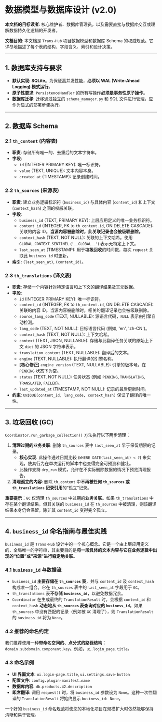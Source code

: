 # **数据模型与数据库设计 (v2.0)**

**本文档的目标读者**: 核心维护者、数据库管理员，以及需要直接与数据库交互或理解数据持久化逻辑的开发者。

**文档目的**: 本文档是 `Trans-Hub` 项目数据模型和数据库 Schema 的权威规范。它详尽地描述了每个表的结构、字段含义、索引和设计决策。

---

## **1. 数据库支持与要求**

- **默认实现**: **SQLite**。为保证高并发性能，**必须以 WAL (Write-Ahead Logging) 模式运行**。
- **原子性要求**: `PersistenceHandler` 的所有写操作**必须是事务性原子操作**。
- **数据库迁移**: 迁移通过独立的 `schema_manager.py` 和 SQL 文件进行管理，应作为显式的部署步骤执行。

---

## **2. 数据库 Schema**

### **2.1 `th_content` (内容表)**

- **职责**: 存储所有唯一的、去重后的文本字符串。
- **字段**:
  - `id` (INTEGER PRIMARY KEY): 唯一标识符。
  - `value` (TEXT, UNIQUE): 文本内容本身。
  - `created_at` (TIMESTAMP): 记录创建时间。

### **2.2 `th_sources` (来源表)**

- **职责**: 建立业务逻辑标识符 (`business_id`) 与具体内容 (`content_id`) 和上下文 (`context_hash`) 之间的权威关联。
- **字段**:
  - `business_id` (TEXT, PRIMARY KEY): 上层应用定义的唯一业务标识符。
  - `content_id` (INTEGER, FK to `th_content.id`, ON DELETE CASCADE): 关联的内容 ID。**当源内容被删除时，此关联记录也会被级联删除。**
  - `context_hash` (TEXT, NOT NULL): 关联的上下文哈希。使用 `GLOBAL_CONTEXT_SENTINEL` (`'__GLOBAL__'`) 表示无特定上下文。
  - `last_seen_at` (TIMESTAMP): 用于**垃圾回收**的时间戳，每次 `request` 关联此 `business_id` 时更新。
- **索引**: `(last_seen_at)`, `(content_id)`。

### **2.3 `th_translations` (译文表)**

- **职责**: 存储一个内容针对特定语言和上下文的翻译结果及其元数据。
- **字段**:
  - `id` (INTEGER PRIMARY KEY): 唯一标识符。
  - `content_id` (INTEGER, FK to `th_content.id`, ON DELETE CASCADE): 关联的内容 ID。当源内容被删除时，相关的翻译记录也会被级联删除。
  - `source_lang_code` (TEXT, NULLABLE): 源语言代码，`NULL` 表示由引擎自动检测。
  - `lang_code` (TEXT, NOT NULL): 目标语言代码 (例如, 'en', 'zh-CN')。
  - `context_hash` (TEXT, NOT NULL): 上下文哈希。
  - `context` (TEXT, JSON, NULLABLE): 存储与此翻译任务关联的原始上下文 `dict` 的 JSON 字符串表示。
  - `translation_content` (TEXT, NULLABLE): 翻译后的文本。
  - `engine` (TEXT, NULLABLE): 执行翻译的引擎名称。
  - **[核心修正]** `engine_version` (TEXT, NULLABLE): 引擎的版本号。在 `PENDING` 状态下为空。
  - `status` (TEXT, NOT NULL): 任务状态 (例如 `PENDING`, `TRANSLATING`, `TRANSLATED`, `FAILED`)。
  - `last_updated_at` (TIMESTAMP, NOT NULL): 记录的最后更新时间。
- **约束**: `UNIQUE(content_id, lang_code, context_hash)` 保证了翻译的唯一性。

---

## **3. 垃圾回收 (GC)**

`Coordinator.run_garbage_collection()` 方法执行以下两步清理：

1.  **清理过期的业务关联**: 删除 `th_sources` 表中 `last_seen_at` 早于保留期限的记录。
    - **核心实现**: 此操作通过日期比较 (`WHERE DATE(last_seen_at) < ?`) 来实现，使其行为在单次运行的脚本中也变得完全可预测和健壮。
    - 此操作支持 `dry_run` 模式，允许在不实际删除数据的情况下预览清理报告。
2.  **清理孤立的内容**: 删除 `th_content` 中**不再被任何 `th_sources` 或 `th_translations` 记录引用**的“孤立”记录。

**重要提示**：`GC` 仅清理 `th_sources` 中过期的**业务关联**。如果 `th_translations` 中存在某个翻译结果，但其关联的 `business_id` 在 `th_sources` 中被清理，则该翻译结果本身仍会保留，除非其 `content_id` 变得完全孤立。

---

## **4. `business_id` 命名指南与最佳实践**

`business_id` 是 `Trans-Hub` 设计中的一个核心概念。它是一个由上层应用定义的、全局唯一的字符串，其主要目的是**将一段具体的文本内容与它在业务逻辑中出现的“位置”或“来源”进行稳定地关联**。

### **4.1 `business_id` 与数据流**

- `business_id` **主要存储在 `th_sources` 表**，并与 `content_id` 及 `context_hash` 构成唯一组合。它在 `th_sources` 表中的 `last_seen_at` 字段用于 `GC`。
- `th_translations` 表**不存储 `business_id`**，以避免数据冗余。
- `Coordinator` 在生成最终的 `TranslationResult` 时，会根据 `content_id` 和 `context_hash` **动态地从 `th_sources` 表查询对应的 `business_id`**。如果 `th_sources` 中没有匹配的记录（例如被 `GC` 清理了），则 `TranslationResult` 的 `business_id` 将为 `None`。

### **4.2 推荐的命名约定**

我们推荐使用一种**带命名空间的、点分式的路径结构**：`domain.subdomain.component.key`。例如，`ui.login_page.title`。

### **4.3 命名示例**

- **UI 界面文本**: `ui.login-page.title`, `ui.settings.save-button`
- **配置文件**: `config.plugin-manifest.name`
- **数据库内容**: `db.products.42.description`
- **即席翻译**: 调用 `request()` 时，将 `business_id` 参数设为 `None`。这种一次性翻译的 `TranslationResult` 将始终显示 `business_id: None`。

一个好的 `business_id` 命名规范将使您的本地化项目在规模扩大时依然能够保持清晰和易于管理。
